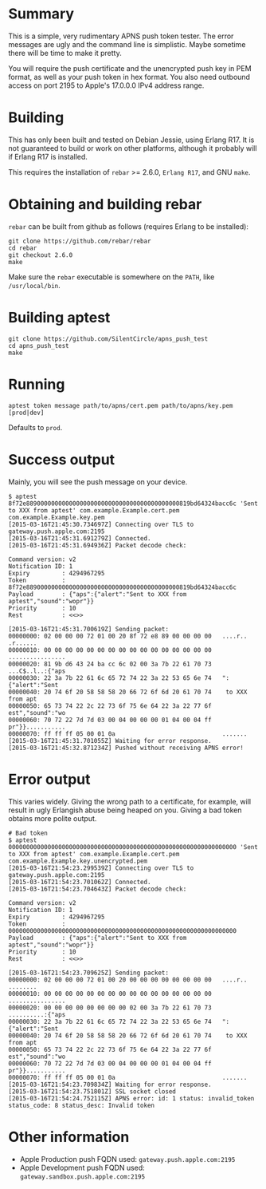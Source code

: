 # Summary

This is a simple, very rudimentary APNS push token tester. The error messages are ugly and the command line is simplistic. Maybe sometime there will be time to make it pretty.

You will require the push certificate and the unencrypted push key in PEM format, as well as your push token in hex format. You also need outbound access on port 2195 to Apple's 17.0.0.0 IPv4 address range.

# Building

This has only been built and tested on Debian Jessie, using Erlang R17. It is not guaranteed to build or work on other platforms, although it probably will if Erlang R17 is installed.

This requires the installation of `rebar` >= 2.6.0, `Erlang R17`, and GNU `make`.

# Obtaining and building rebar

`rebar` can be built from github as follows (requires Erlang to be installed):

```
git clone https://github.com/rebar/rebar
cd rebar
git checkout 2.6.0
make
```

Make sure the `rebar` executable is somewhere on the `PATH`, like `/usr/local/bin`.

# Building aptest

```
git clone https://github.com/SilentCircle/apns_push_test
cd apns_push_test
make
```

# Running

```
aptest token message path/to/apns/cert.pem path/to/apns/key.pem [prod|dev]
```

Defaults to `prod`.

# Success output

Mainly, you will see the push message on your device.

```
$ aptest 8f72e8890000000000000000000000000000000000000000819bd64324bacc6c 'Sent to XXX from aptest' com.example.Example.cert.pem com.example.Example.key.pem
[2015-03-16T21:45:30.734697Z] Connecting over TLS to gateway.push.apple.com:2195
[2015-03-16T21:45:31.691279Z] Connected.
[2015-03-16T21:45:31.694936Z] Packet decode check:

Command version: v2
Notification ID: 1
Expiry         : 4294967295
Token          : 8f72e8890000000000000000000000000000000000000000819bd64324bacc6c
Payload        : {"aps":{"alert":"Sent to XXX from aptest","sound":"wopr"}}
Priority       : 10
Rest           : <<>>

[2015-03-16T21:45:31.700619Z] Sending packet:
00000000: 02 00 00 00 72 01 00 20 8f 72 e8 89 00 00 00 00   ....r.. .r......
00000010: 00 00 00 00 00 00 00 00 00 00 00 00 00 00 00 00   ................
00000020: 81 9b d6 43 24 ba cc 6c 02 00 3a 7b 22 61 70 73   ...C$..l..:{"aps
00000030: 22 3a 7b 22 61 6c 65 72 74 22 3a 22 53 65 6e 74   ":{"alert":"Sent
00000040: 20 74 6f 20 58 58 58 20 66 72 6f 6d 20 61 70 74    to XXX from apt
00000050: 65 73 74 22 2c 22 73 6f 75 6e 64 22 3a 22 77 6f   est","sound":"wo
00000060: 70 72 22 7d 7d 03 00 04 00 00 00 01 04 00 04 ff   pr"}}...........
00000070: ff ff ff 05 00 01 0a                              .......
[2015-03-16T21:45:31.701055Z] Waiting for error response.
[2015-03-16T21:45:32.871234Z] Pushed without receiving APNS error!
```

# Error output

This varies widely. Giving the wrong path to a certificate, for example, will result in ugly Erlangish abuse being heaped on you. Giving a bad token obtains more polite output.

```
# Bad token
$ aptest 0000000000000000000000000000000000000000000000000000000000000000 'Sent to XXX from aptest' com.example.Example.cert.pem com.example.Example.key.unencrypted.pem
[2015-03-16T21:54:23.299539Z] Connecting over TLS to gateway.push.apple.com:2195
[2015-03-16T21:54:23.701062Z] Connected.
[2015-03-16T21:54:23.704643Z] Packet decode check:

Command version: v2
Notification ID: 1
Expiry         : 4294967295
Token          : 0000000000000000000000000000000000000000000000000000000000000000
Payload        : {"aps":{"alert":"Sent to XXX from aptest","sound":"wopr"}}
Priority       : 10
Rest           : <<>>

[2015-03-16T21:54:23.709625Z] Sending packet:
00000000: 02 00 00 00 72 01 00 20 00 00 00 00 00 00 00 00   ....r.. ........
00000010: 00 00 00 00 00 00 00 00 00 00 00 00 00 00 00 00   ................
00000020: 00 00 00 00 00 00 00 00 02 00 3a 7b 22 61 70 73   ..........:{"aps
00000030: 22 3a 7b 22 61 6c 65 72 74 22 3a 22 53 65 6e 74   ":{"alert":"Sent
00000040: 20 74 6f 20 58 58 58 20 66 72 6f 6d 20 61 70 74    to XXX from apt
00000050: 65 73 74 22 2c 22 73 6f 75 6e 64 22 3a 22 77 6f   est","sound":"wo
00000060: 70 72 22 7d 7d 03 00 04 00 00 00 01 04 00 04 ff   pr"}}...........
00000070: ff ff ff 05 00 01 0a                              .......
[2015-03-16T21:54:23.709834Z] Waiting for error response.
[2015-03-16T21:54:23.751801Z] SSL socket closed
[2015-03-16T21:54:24.752115Z] APNS error: id: 1 status: invalid_token status_code: 8 status_desc: Invalid token
```


# Other information

* Apple Production push FQDN used: `gateway.push.apple.com:2195`
* Apple Development push FQDN used: `gateway.sandbox.push.apple.com:2195`

